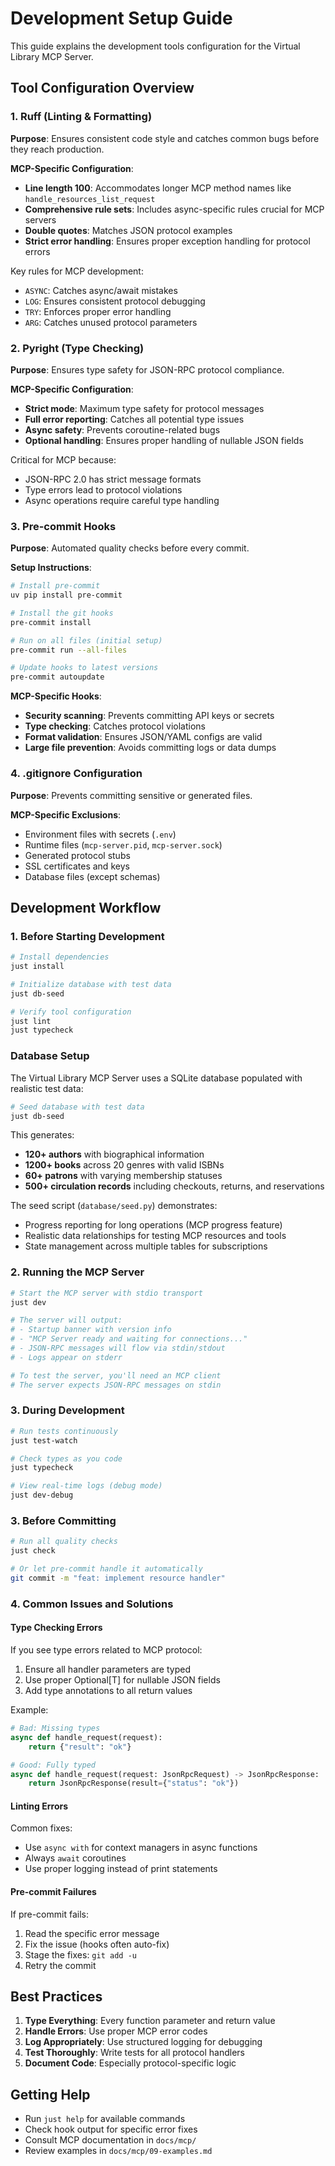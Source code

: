 # Development Setup Guide

This guide explains the development tools configuration for the Virtual Library MCP Server.

## Tool Configuration Overview

### 1. Ruff (Linting & Formatting)

**Purpose**: Ensures consistent code style and catches common bugs before they reach production.

**MCP-Specific Configuration**:
- **Line length 100**: Accommodates longer MCP method names like `handle_resources_list_request`
- **Comprehensive rule sets**: Includes async-specific rules crucial for MCP servers
- **Double quotes**: Matches JSON protocol examples
- **Strict error handling**: Ensures proper exception handling for protocol errors

Key rules for MCP development:
- `ASYNC`: Catches async/await mistakes
- `LOG`: Ensures consistent protocol debugging
- `TRY`: Enforces proper error handling
- `ARG`: Catches unused protocol parameters

### 2. Pyright (Type Checking)

**Purpose**: Ensures type safety for JSON-RPC protocol compliance.

**MCP-Specific Configuration**:
- **Strict mode**: Maximum type safety for protocol messages
- **Full error reporting**: Catches all potential type issues
- **Async safety**: Prevents coroutine-related bugs
- **Optional handling**: Ensures proper handling of nullable JSON fields

Critical for MCP because:
- JSON-RPC 2.0 has strict message formats
- Type errors lead to protocol violations
- Async operations require careful type handling

### 3. Pre-commit Hooks

**Purpose**: Automated quality checks before every commit.

**Setup Instructions**:

```bash
# Install pre-commit
uv pip install pre-commit

# Install the git hooks
pre-commit install

# Run on all files (initial setup)
pre-commit run --all-files

# Update hooks to latest versions
pre-commit autoupdate
```

**MCP-Specific Hooks**:
- **Security scanning**: Prevents committing API keys or secrets
- **Type checking**: Catches protocol violations
- **Format validation**: Ensures JSON/YAML configs are valid
- **Large file prevention**: Avoids committing logs or data dumps

### 4. .gitignore Configuration

**Purpose**: Prevents committing sensitive or generated files.

**MCP-Specific Exclusions**:
- Environment files with secrets (`.env`)
- Runtime files (`mcp-server.pid`, `mcp-server.sock`)
- Generated protocol stubs
- SSL certificates and keys
- Database files (except schemas)

## Development Workflow

### 1. Before Starting Development

```bash
# Install dependencies
just install

# Initialize database with test data
just db-seed

# Verify tool configuration
just lint
just typecheck
```

### Database Setup

The Virtual Library MCP Server uses a SQLite database populated with realistic test data:

```bash
# Seed database with test data
just db-seed
```

This generates:
- **120+ authors** with biographical information
- **1200+ books** across 20 genres with valid ISBNs  
- **60+ patrons** with varying membership statuses
- **500+ circulation records** including checkouts, returns, and reservations

The seed script (`database/seed.py`) demonstrates:
- Progress reporting for long operations (MCP progress feature)
- Realistic data relationships for testing MCP resources and tools
- State management across multiple tables for subscriptions

### 2. Running the MCP Server

```bash
# Start the MCP server with stdio transport
just dev

# The server will output:
# - Startup banner with version info
# - "MCP Server ready and waiting for connections..."
# - JSON-RPC messages will flow via stdin/stdout
# - Logs appear on stderr

# To test the server, you'll need an MCP client
# The server expects JSON-RPC messages on stdin
```

### 3. During Development

```bash
# Run tests continuously
just test-watch

# Check types as you code
just typecheck

# View real-time logs (debug mode)
just dev-debug
```

### 3. Before Committing

```bash
# Run all quality checks
just check

# Or let pre-commit handle it automatically
git commit -m "feat: implement resource handler"
```

### 4. Common Issues and Solutions

#### Type Checking Errors

If you see type errors related to MCP protocol:
1. Ensure all handler parameters are typed
2. Use proper Optional[T] for nullable JSON fields
3. Add type annotations to all return values

Example:
```python
# Bad: Missing types
async def handle_request(request):
    return {"result": "ok"}

# Good: Fully typed
async def handle_request(request: JsonRpcRequest) -> JsonRpcResponse:
    return JsonRpcResponse(result={"status": "ok"})
```

#### Linting Errors

Common fixes:
- Use `async with` for context managers in async functions
- Always `await` coroutines
- Use proper logging instead of print statements

#### Pre-commit Failures

If pre-commit fails:
1. Read the specific error message
2. Fix the issue (hooks often auto-fix)
3. Stage the fixes: `git add -u`
4. Retry the commit

## Best Practices

1. **Type Everything**: Every function parameter and return value
2. **Handle Errors**: Use proper MCP error codes
3. **Log Appropriately**: Use structured logging for debugging
4. **Test Thoroughly**: Write tests for all protocol handlers
5. **Document Code**: Especially protocol-specific logic

## Getting Help

- Run `just help` for available commands
- Check hook output for specific error fixes
- Consult MCP documentation in `docs/mcp/`
- Review examples in `docs/mcp/09-examples.md`